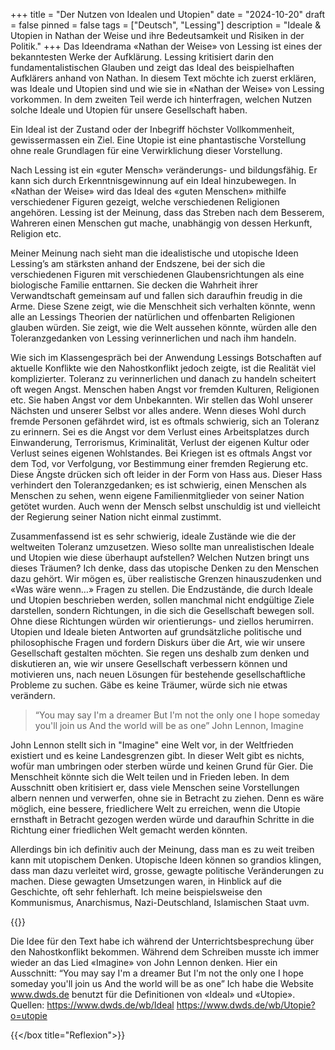 +++
title = "Der Nutzen von Idealen und Utopien"
date = "2024-10-20"
draft = false
pinned = false
tags = ["Deutsch", "Lessing"]
description = "Ideale & Utopien in Nathan der Weise und ihre Bedeutsamkeit und Risiken in der Politik."
+++
Das Ideendrama «Nathan der Weise» von Lessing ist eines der bekanntesten Werke der Aufklärung. Lessing kritisiert darin den fundamentalistischen Glauben und zeigt das Ideal des beispielhaften Aufklärers anhand von Nathan. In diesem Text möchte ich zuerst erklären, was Ideale und Utopien sind und wie sie in «Nathan der Weise» von Lessing vorkommen. In dem zweiten Teil werde ich hinterfragen, welchen Nutzen solche Ideale und Utopien  für unsere Gesellschaft haben.

Ein Ideal ist der Zustand oder der Inbegriff höchster Vollkommenheit, gewissermassen ein Ziel. Eine Utopie ist eine phantastische Vorstellung ohne reale Grundlagen für eine Verwirklichung dieser Vorstellung. 

Nach Lessing ist ein «guter Mensch» veränderungs- und bildungsfähig. Er kann sich durch Erkenntnisgewinnung auf ein Ideal hinzubewegen. In «Nathan der Weise» wird das Ideal des «guten Menschen» mithilfe verschiedener Figuren gezeigt, welche verschiedenen Religionen angehören. Lessing ist der Meinung, dass das Streben nach dem Besserem, Wahreren einen Menschen gut mache, unabhängig von dessen Herkunft, Religion etc. 

Meiner Meinung nach sieht man die idealistische und utopische Ideen Lessing’s am stärksten anhand der Endszene, bei der sich die verschiedenen Figuren mit verschiedenen Glaubensrichtungen als eine biologische Familie enttarnen. Sie decken die Wahrheit ihrer Verwandtschaft gemeinsam auf und fallen sich daraufhin freudig in die Arme. Diese Szene zeigt, wie die Menschheit sich verhalten könnte, wenn alle an Lessings Theorien der natürlichen und offenbarten Religionen glauben würden. Sie zeigt, wie die Welt aussehen könnte, würden alle den Toleranzgedanken von Lessing verinnerlichen und nach ihm handeln. 

Wie sich im Klassengespräch bei der Anwendung Lessings Botschaften auf aktuelle Konflikte wie den Nahostkonflikt jedoch zeigte, ist die Realität viel komplizierter. Toleranz zu verinnerlichen und danach zu handeln scheitert oft wegen Angst. Menschen haben Angst vor fremden Kulturen, Religionen etc. Sie haben Angst vor dem Unbekannten. Wir stellen das Wohl unserer Nächsten und unserer Selbst vor alles andere. Wenn dieses Wohl durch fremde Personen gefährdet wird, ist es oftmals schwierig, sich an Toleranz zu erinnern. Sei es die Angst vor dem Verlust eines Arbeitsplatzes durch Einwanderung, Terrorismus, Kriminalität, Verlust der eigenen Kultur oder Verlust seines eigenen Wohlstandes. Bei Kriegen ist es oftmals Angst vor dem Tod, vor Verfolgung, vor Bestimmung einer fremden Regierung etc. Diese Ängste drücken sich oft leider in der Form von Hass aus. Dieser Hass verhindert den Toleranzgedanken; es ist schwierig, einen Menschen als Menschen zu sehen, wenn eigene Familienmitglieder von seiner Nation getötet wurden. Auch wenn der Mensch selbst unschuldig ist und vielleicht der Regierung seiner Nation nicht einmal zustimmt. 

Zusammenfassend ist es sehr schwierig, ideale Zustände wie die der weltweiten Toleranz umzusetzen. Wieso sollte man unrealistischen Ideale und Utopien wie diese überhaupt aufstellen? Welchen Nutzen bringt uns dieses Träumen?
Ich denke, dass das utopische Denken zu den Menschen dazu gehört. Wir mögen es, über realistische Grenzen hinauszudenken und «Was wäre wenn…» Fragen zu stellen. Die Endzustände, die durch Ideale und Utopien beschrieben werden, sollen manchmal nicht endgültige Ziele darstellen, sondern Richtungen, in die sich die Gesellschaft bewegen soll. Ohne diese Richtungen würden wir orientierungs- und ziellos herumirren. Utopien und Ideale bieten Antworten auf grundsätzliche politische und philosophische Fragen und fordern Diskurs über die Art, wie wir unsere Gesellschaft gestalten möchten. Sie regen uns deshalb zum denken und diskutieren an, wie wir unsere Gesellschaft verbessern können und motivieren uns, nach neuen Lösungen für bestehende gesellschaftliche Probleme zu suchen. Gäbe es keine Träumer, würde sich nie etwas verändern. 

> “You may say I'm a dreamer
> But I'm not the only one
> I hope someday you'll join us
> And the world will be as one”
> John Lennon, Imagine

John Lennon stellt sich in "Imagine" eine Welt vor, in der Weltfrieden existiert und es keine Landesgrenzen gibt. In dieser Welt gibt es nichts, wofür man umbringen oder sterben würde und keinen Grund für Gier. Die Menschheit könnte sich die Welt teilen und in Frieden leben. In dem Ausschnitt oben kritisiert er, dass viele Menschen seine Vorstellungen albern nennen und verwerfen, ohne sie in Betracht zu ziehen. Denn es wäre möglich, eine bessere, friedlichere Welt zu erreichen, wenn die Utopie ernsthaft in Betracht gezogen werden würde und daraufhin Schritte in die Richtung einer friedlichen Welt gemacht werden könnten.

Allerdings bin ich definitiv auch der Meinung, dass man es zu weit treiben kann mit utopischem Denken. Utopische Ideen können so grandios klingen, dass man dazu verleitet wird, grosse, gewagte politische Veränderungen zu machen. Diese gewagten Umsetzungen waren, in Hinblick auf die Geschichte, oft sehr fehlerhaft. Ich meine beispielsweise den Kommunismus, Anarchismus, Nazi-Deutschland, Islamischen Staat uvm.

{{<box title="Reflexion">}}

Die Idee für den Text habe ich während der Unterrichtsbesprechung über den Nahostkonflikt bekommen. Während dem Schreiben musste ich immer wieder an das Lied «Imagine» von John Lennon denken. Hier ein Ausschnitt: 
“You may say I'm a dreamer
But I'm not the only one
I hope someday you'll join us
And the world will be as one”
Ich habe die Website www.dwds.de benutzt für die Definitionen von «Ideal» und «Utopie».
Quellen:
https://www.dwds.de/wb/Ideal
https://www.dwds.de/wb/Utopie?o=utopie

{{</box title="Reflexion">}}